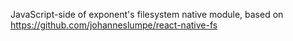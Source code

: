 JavaScript-side of exponent's filesystem native module, based on
https://github.com/johanneslumpe/react-native-fs
